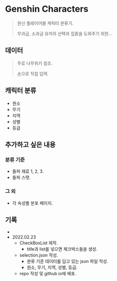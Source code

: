 # Genshin Characters

> 원신 플레이어블 캐릭터 분류기.
>
> 무과금, 소과금 유저의 선택과 집중을 도와주기 위한...



## 데이터

> 주로 나무위키 참조.
>
> 손으로 직접 입력.



## 캐릭터 분류

* 원소
* 무기
* 지역
* 성별
* 등급



## 추가하고 싶은 내용

### 분류 기준

* 돌파 재료 1, 2, 3.
* 돌파 스탯.



### 그 외

* 각 속성별 분포 페이지.



## 기록

* 
* 2022.02.23
  * CheckBoxList 제작.
    * title과 list를 넣으면 체크박스들을 생성.
  * selection.json 작성.
    * 분류 기준 데이터를 담고 있는 json 파일 작성.
    * 원소, 무기, 지역, 성별, 등급.
  * repo 작성 및 github io에 배포.
